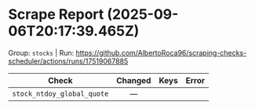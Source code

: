 # Scrape Report (2025-09-06T20:17:39.465Z)

Group: `stocks`  |  Run: https://github.com/AlbertoRoca96/scraping-checks-scheduler/actions/runs/17519067885

| Check | Changed | Keys | Error |
|---|:---:|:--|:--|
| `stock_ntdoy_global_quote` | — |  |  |
